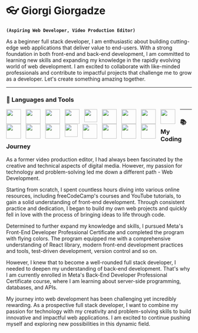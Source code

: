 # <span stlye="font-size:16px">👓<span/> Giorgi Giorgadze

**`(Aspiring Web Developer, Video Production Editor)`**

As a beginner full stack developer, I am enthusiastic about building cutting-edge web applications that deliver value to end-users. 
With a strong foundation in both front-end and back-end development, I am committed to learning new skills and expanding my knowledge 
in the rapidly evolving world of web development. I am excited to collaborate with like-minded professionals and contribute 
to impactful projects that challenge me to grow as a developer. Let's create something amazing together.

---

### <span stlye="font-size:18px">🔨<span/> Languages and Tools
<img src="https://cdn.jsdelivr.net/gh/devicons/devicon/icons/javascript/javascript-original.svg" width="40px" align="left" style="padding-right: 10px"/>
<img src="https://cdn.jsdelivr.net/gh/devicons/devicon/icons/html5/html5-original.svg" width="40px" align="left" style="padding-right: 10px"/>
<img src="https://cdn.jsdelivr.net/gh/devicons/devicon/icons/css3/css3-original.svg" width="40px" align="left" style="padding-right: 10px"/>
<img src="https://cdn.jsdelivr.net/gh/devicons/devicon/icons/sass/sass-original.svg" width="40px" align="left" style="padding-right: 10px"/>
<img src="https://cdn.jsdelivr.net/gh/devicons/devicon/icons/bootstrap/bootstrap-original.svg" width="35px" align="left" style="padding-right: 10px"/>
<img src="https://cdn.jsdelivr.net/gh/devicons/devicon/icons/react/react-original.svg" width="40px" align="left" style="padding-right: 10px"/>
<img src="https://cdn.jsdelivr.net/gh/devicons/devicon/icons/redux/redux-original.svg" width="40px" align="left" style="padding-right: 10px"/>
<img src="https://cdn.jsdelivr.net/gh/devicons/devicon/icons/socketio/socketio-original.svg" width="40px" align="left" style="padding-right: 10px"/>
<img src="https://cdn.jsdelivr.net/gh/devicons/devicon/icons/materialui/materialui-original.svg" width="40px" align="left" style="padding-right: 10px"/>
<img src="https://cdn.jsdelivr.net/gh/devicons/devicon/icons/nodejs/nodejs-original.svg" width="40px" align="left" style="padding-right: 10px"/>
<img src="https://cdn.jsdelivr.net/gh/devicons/devicon/icons/express/express-original.svg" width="40px" align="left" style="padding-right: 10px"/>
<img src="https://cdn.jsdelivr.net/gh/devicons/devicon/icons/mongodb/mongodb-original.svg" width="40px" align="left" style="padding-right: 10px"/>
<img src="https://cdn.jsdelivr.net/gh/devicons/devicon/icons/git/git-original.svg" width="35px" align="left" style="padding-right: 10px"/>
<img src="https://cdn.jsdelivr.net/gh/devicons/devicon/icons/github/github-original.svg" width="40px" align="left" style="padding-right: 10px"/>
<img src="https://cdn.jsdelivr.net/gh/devicons/devicon/icons/jest/jest-plain.svg" width="40px" align="left" style="padding-right: 10px"/>
<img src="https://cdn.jsdelivr.net/gh/devicons/devicon/icons/photoshop/photoshop-plain.svg" width="40px" align="left" style="padding-right: 10px"/>
<img src="https://cdn.jsdelivr.net/gh/devicons/devicon/icons/figma/figma-original.svg" width="40px" align="left" style="padding-right: 10px"/>

<hr>

<detals> 
  <summary><h3><span stlye="font-size:18px">📚<span/> My Coding Journey</h3></summary>
As a former video production editor, I had always been fascinated by the creative and technical aspects of digital media. However, my passion for technology and problem-solving  led me down a different path - Web Development.

Starting from scratch, I spent countless hours diving into various online resources, including freeCodeCamp's courses and YouTube tutorials, to gain a solid understanding of front-end development. Through consistent practice and dedication, I began to build my own web projects and quickly fell in love with the process of bringing ideas to life through code.

Determined to further expand my knowledge and skills, I pursued Meta's Front-End Developer Professional Certificate and completed the program with flying colors. The program equipped me with a comprehensive understanding of React library, modern front-end development practices and tools, test-driven development, version control and so on.

However, I knew that to become a well-rounded full stack developer, I needed to deepen my understanding of back-end development. That's why I am currently enrolled in Meta's Back-End Developer Professional Certificate course, where I am learning about server-side programming, databases, and APIs.

My journey into web development has been challenging yet incredibly rewarding. As a prospective full stack developer, I want to combine my passion for technology with my creativity and problem-solving skills to build innovative and impactful web applications. I am excited to continue pushing myself and exploring new possibilities in this dynamic field.
